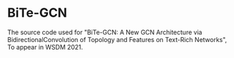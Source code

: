 # BiTe-GCN
The source code used for "BiTe-GCN: A New GCN Architecture via BidirectionalConvolution of Topology and Features on Text-Rich Networks", To appear in WSDM 2021.
